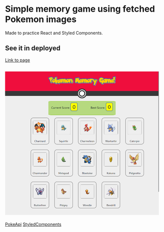# Simple memory game using fetched Pokemon images

Made to practice React and Styled Components.

## See it in deployed

[Link to page](https://betrion.github.io/pokeMemory/)

![Screenshot](https://github.com/betrion/pokeMemory/blob/main/Screenshot%20from%202022-11-13%2011-00-15.png?raw=true)
----
[PokeApi](https://pokeapi.co/)
[StyledComponents](https://styled-components.com/)
